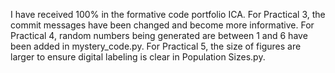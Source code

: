 I have received 100% in the formative code portfolio ICA.
For Practical 3, the commit messages have been changed and become more informative.
For Practical 4, random numbers being generated are between 1 and 6 have been added in mystery_code.py.
For Practical 5, the size of figures are larger to ensure digital labeling is clear in Population Sizes.py.